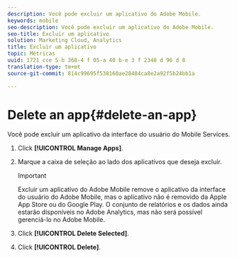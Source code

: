 ```yaml
---
description: Você pode excluir um aplicativo do Adobe Mobile.
keywords: mobile
seo-description: Você pode excluir um aplicativo do Adobe Mobile.
seo-title: Excluir um aplicativo
solution: Marketing Cloud, Analytics
title: Excluir um aplicativo
topic: Métricas
uuid: 1721 cce 5-b 368-4 f 05-a 40 b-e 3 f 2348 d 96 d 8
translation-type: tm+mt
source-git-commit: 814c99695f538160ae28484ca8e2a92f5b24bb1a

---
```



# Delete an app{#delete-an-app}

Você pode excluir um aplicativo da interface do usuário do Mobile Services.

1. Click **[!UICONTROL Manage Apps]**.
1. Marque a caixa de seleção ao lado dos aplicativos que deseja excluir.

   >[!IMPORTANT]
   >
   >Excluir um aplicativo do Adobe Mobile remove o aplicativo da interface do usuário do Adobe Mobile, mas o aplicativo não é removido da Apple App Store ou do Google Play. O conjunto de relatórios e os dados ainda estarão disponíveis no Adobe Analytics, mas não será possível gerenciá-lo no Adobe Mobile.

1. Click **[!UICONTROL Delete Selected]**.
1. Click **[!UICONTROL Delete]**.
